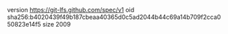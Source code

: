 version https://git-lfs.github.com/spec/v1
oid sha256:b4020439f49b187cbeaa40365d0c5ad2044b44c69a14b709f2cca050823e14f5
size 2009
